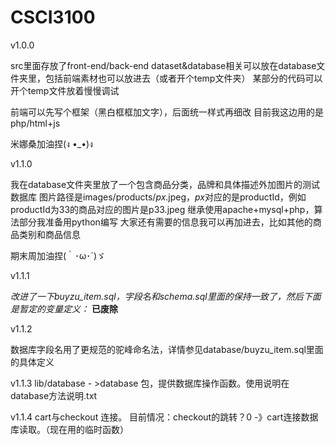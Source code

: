# CSCI3100

v1.0.0 

src里面存放了front-end/back-end
dataset&database相关可以放在database文件夹里，包括前端素材也可以放进去（或者开个temp文件夹）
某部分的代码可以开个temp文件放着慢慢调试

前端可以先写个框架（黑白框框加文字），后面统一样式再细改
目前我这边用的是php/html+js

米娜桑加油捏(ง •_•)ง

v1.1.0

我在database文件夹里放了一个包含商品分类，品牌和具体描述外加图片的测试数据库
图片路径是images/products/$px$.jpeg，$px$对应的是productId，例如productId为33的商品对应的图片是p33.jpeg
继承使用apache+mysql+php，算法部分我准备用python编写
大家还有需要的信息我可以再加进去，比如其他的商品类别和商品信息

期末周加油捏(｀･ω･´)ゞ

v1.1.1

*改进了一下buyzu_item.sql，字段名和schema.sql里面的保持一致了，然后下面是暂定的变量定义：*
**已废除**

v1.1.2

数据库字段名用了更规范的驼峰命名法，详情参见database/buyzu_item.sql里面的具体定义

v1.1.3
   lib/database - >database 包，提供数据库操作函数。使用说明在database方法说明.txt

v1.1.4
    cart与checkout 连接。
    目前情况：checkout的跳转？0
    -》cart连接数据库读取。（现在用的临时函数）